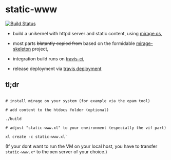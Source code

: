 # static-www

[![Build Status](https://api.travis-ci.org/unikernlz/static-www.svg?branch=master)](https://travis-ci.org/unikernlz/static-www.svg)

* build a unikernel with httpd server and static content, using [mirage os](https://mirage.io/),

* most parts ~~blatantly copied from~~ based on the formidable [mirage-skeleton](https://github.com/mirage/mirage-skeleton) project,

* integration build runs on [travis-ci](https://travis-ci.org/),

* release deployment via [travis deployment](http://docs.travis-ci.com/user/deployment/releases/)


## tl;dr

```

# install mirage on your system (for example via the opam tool)

# add content to the htdocs folder (optional)

./build

# adjust "static-www.xl" to your environment (especially the vif part)

xl create -c static-www.xl`

```

(If your dont want to run the VM on your local host,
you have to transfer `static-www.x*` to the xen server of your choice.)
